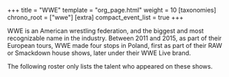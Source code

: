 +++
title = "WWE"
template = "org_page.html"
weight = 10
[taxonomies]
chrono_root = ["wwe"]
[extra]
compact_event_list = true
+++

WWE is an American wrestling federation, and the biggest and most recognizable name in the industry.
Between 2011 and 2015, as part of their European tours, WWE made four stops in Poland,
first as part of their RAW or Smackdown house shows, later under their WWE Live brand.

The following roster only lists the talent who appeared on these shows.

